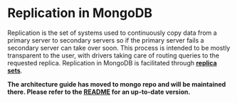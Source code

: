 # Replication in MongoDB

Replication is the set of systems used to continuously copy data from a primary server to secondary servers so if the primary server fails a secondary server can take over soon. This process is intended to be mostly transparent to the user, with drivers taking care of routing queries to the requested replica. Replication in MongoDB is facilitated through [**replica sets**](https://docs.mongodb.com/manual/replication/). 

**The architecture guide has moved to mongo repo and will be maintained there. Please refer to the [README](https://github.com/mongodb/mongo/blob/master/src/mongo/db/repl/README.md) for an up-to-date version.**